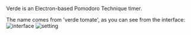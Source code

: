 Verde is an Electron-based Pomodoro Technique timer.

The name comes from 'verde tomate', as you can see from the interface:
![interface](http://chaozhang.in/media/timer.png)
![setting](http://chaozhang.in/media/timer-setting.png)